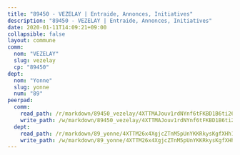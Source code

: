 ```yaml
---
title: "89450 - VEZELAY | Entraide, Annonces, Initiatives"
description: "89450 - VEZELAY | Entraide, Annonces, Initiatives"
date: 2020-01-11T14:09:21+09:00
collapsible: false
layout: commune
comm:
  nom: "VEZELAY"
  slug: vezelay
  cp: "89450"
dept:
  nom: "Yonne"
  slug: yonne
  num: "89"
peerpad:
  comm:
    read_path: /r/markdown/89450_vezelay/4XTTMAJouv1rdNYnf6tFKBD1B6ti261e1qRMWcsHYe6WupLaG
    write_path: /w/markdown/89450_vezelay/4XTTMAJouv1rdNYnf6tFKBD1B6ti261e1qRMWcsHYe6WupLaG-K3TgUTq2M1pL2nFToB19UWRiowjfDpf3Z7a9JyY1mxxgg4DCahgzScpv4NHJPaozBB5JUSg3Za7Wr7QmDXFBvLfmLiz1MMjZRZpeKZL5dR5efvqj9zRxcAcUWF247vraVrnnS9Lg
  dept:
    read_path: /r/markdown/89_yonne/4XTTM26x4XgjcZTnM5pUnYKKRkysKgfXHh1wiigoPHqn9LDKB
    write_path: /w/markdown/89_yonne/4XTTM26x4XgjcZTnM5pUnYKKRkysKgfXHh1wiigoPHqn9LDKB-K3TgU4xaMVqzoRnPJNyddApuMoWvJyHL35bzooauYvdhG3MLg3ikjpoueq9BDtqVP4hJBQxpPxix2gohzXyST9tZPnEkyXpDMdHiAFpx7EU6e8WgvFk7NPsBQepM8o13bG9dyqq7
---
```



